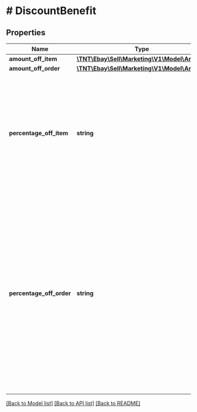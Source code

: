 # # DiscountBenefit

## Properties

Name | Type | Description | Notes
------------ | ------------- | ------------- | -------------
**amount_off_item** | [**\TNT\Ebay\Sell\Marketing\V1\Model\Amount**](Amount.md) |  | [optional]
**amount_off_order** | [**\TNT\Ebay\Sell\Marketing\V1\Model\Amount**](Amount.md) |  | [optional]
**percentage_off_item** | **string** | The percentage applied to the sales price that is discounted off the promoted item (or items) when the promotion criteria is met.  &lt;br&gt;&lt;br&gt;Valid integer values for percentage off: &amp;nbsp;&amp;nbsp;&lt;b&gt;Min:&lt;/b&gt; &lt;code&gt;5&lt;/code&gt; &amp;nbsp;&amp;nbsp;&lt;b&gt;Max:&lt;/b&gt; &lt;code&gt;80&lt;/code&gt; | [optional]
**percentage_off_order** | **string** | Used for threshold promotions, this is the percentage of the order price that is discounted off the order when the promotion criteria is met. This field is not value for markdown promotions.  &lt;br&gt;&lt;br&gt;Valid integer values for ORDER_DISCOUNT promotions: &amp;nbsp;&amp;nbsp;&lt;b&gt;Min:&lt;/b&gt; &lt;code&gt;5&lt;/code&gt; &amp;nbsp;&amp;nbsp;&lt;b&gt;Max:&lt;/b&gt; &lt;code&gt;80&lt;/code&gt;  &lt;br&gt;&lt;br&gt;For VOLUME_DISCOUNT promotions: Must be set to &lt;code&gt;0&lt;/code&gt; for the first discount rule. | [optional]

[[Back to Model list]](../../README.md#models) [[Back to API list]](../../README.md#endpoints) [[Back to README]](../../README.md)
